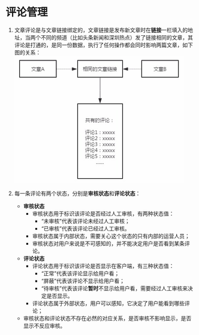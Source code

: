 # 评论管理

1. 文章评论是与文章链接绑定的，文章链接是发布新文章时在**链接**一栏填入的地址，当两个不同的频道（比如头条新闻和深圳热点）发了链接相同的文章，其评论是打通的，是同一份数据，执行了任何操作都会同时影响两篇文章，如下图的关系：
![](img/12-1.png)

2. 每一条评论有两个状态，分别是**审核状态**和**评论状态**：
    - **审核状态**
        - 审核状态用于标识该评论是否经过人工审核，有两种状态值：
            - “未审核”代表该评论未经过人工审核；         
            - “已审核”代表该评论已经过人工审核。              
        - 审核状态属于内部状态，需要关心这个状态的只有内部的运营人员；           
        - 审核状态对用户来说是不可感知的，并不能决定用户是否看到某条评论。           
    - **评论状态**
        - 评论状态用于标识该评论是否显示在客户端，有三种状态值：
            - “正常”代表该评论显示给用户看；
            - “屏蔽”代表该评论不显示给用户看；            
            - “待审核”代表该评论**暂时**不显示给用户看，需要经过人工审核来决定是否显示。                
        - 评论状态属于外部状态，用户可以感知，它决定了用户能看到哪些评论；
    - 审核状态和评论状态不存在必然的对应关系，是否审核不影响显示，是否显示不反应审核。